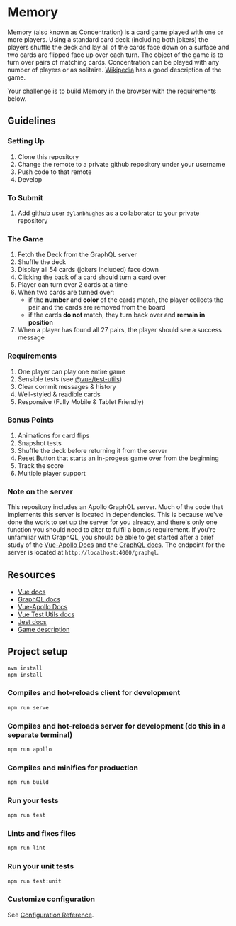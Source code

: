 # Memory

Memory (also known as Concentration) is a card game played with one or more players. Using a standard card deck (including both jokers) the players shuffle the deck and lay all of the cards face down on a surface and two cards are flipped face up over each turn. The object of the game is to turn over pairs of matching cards. Concentration can be played with any number of players or as solitaire. [Wikipedia](<https://en.wikipedia.org/wiki/Concentration_(game)>) has a good description of the game.

Your challenge is to build Memory in the browser with the requirements below.

## Guidelines

### Setting Up

1. Clone this repository
2. Change the remote to a private github repository under your username
3. Push code to that remote
4. Develop

### To Submit

1. Add github user `dylanbhughes` as a collaborator to your private repository

### The Game

1. Fetch the Deck from the GraphQL server
2. Shuffle the deck
3. Display all 54 cards (jokers included) face down
4. Clicking the back of a card should turn a card over
5. Player can turn over 2 cards at a time
6. When two cards are turned over:
   - if the **number** and **color** of the cards match, the player collects the pair and the cards are removed from the board
   - if the cards **do not** match, they turn back over and **remain in position**
7. When a player has found all 27 pairs, the player should see a success message

### Requirements

1. One player can play one entire game
2. Sensible tests (see [@vue/test-utils](https://vue-test-utils.vuejs.org/guides/#common-tips))
3. Clear commit messages & history
4. Well-styled & readible cards
5. Responsive (Fully Mobile & Tablet Friendly)

### Bonus Points

1. Animations for card flips
2. Snapshot tests
3. Shuffle the deck before returning it from the server
4. Reset Button that starts an in-progess game over from the beginning
5. Track the score
6. Multiple player support

### Note on the server

This repository includes an Apollo GraphQL server. Much of the code that implements this server is located in dependencies. This is because we've done the work to set up the server for you already, and there's only one function you should need to alter to fulfil a bonus requirement. If you're unfamiliar with GraphQL, you should be able to get started after a brief study of the [Vue-Apollo Docs](https://github.com/Akryum/vue-apollo) and the [GraphQL docs](https://graphql.org/learn/). The endpoint for the server is located at `http://localhost:4000/graphql`.

## Resources

- [Vue docs](https://vuejs.org/v2/guide/)
- [GraphQL docs](https://graphql.org/learn/)
- [Vue-Apollo Docs](https://github.com/Akryum/vue-apollo)
- [Vue Test Utils docs](https://vue-test-utils.vuejs.org/)
- [Jest docs](https://jestjs.io/)
- [Game description](<https://en.wikipedia.org/wiki/Concentration_(game)>)

## Project setup

```bash
nvm install
npm install
```

### Compiles and hot-reloads client for development

```bash
npm run serve
```

### Compiles and hot-reloads server for development (do this in a separate terminal)

```bash
npm run apollo
```

### Compiles and minifies for production

```bash
npm run build
```

### Run your tests

```bash
npm run test
```

### Lints and fixes files

```bash
npm run lint
```

### Run your unit tests

```bash
npm run test:unit
```

### Customize configuration

See [Configuration Reference](https://cli.vuejs.org/config/).
